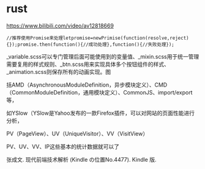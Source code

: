 

# rust
https://www.bilibili.com/video/av12818669


```
//推荐使用Promise来处理letpromise=newPrimise(function(resolve,reject){});promise.then(function(){//成功处理},function(){//失败处理});
```
_variable.scss可以专门管理后面可能使用到的变量值、_mixin.scss用于统一管理需要复用的样式规则、_btn.scss用来实现具体多个按钮组件的样式、_animation.scss则保存所有的动画实现。图

括AMD（AsynchronousModuleDefinition，异步模块定义）、CMD（CommonModuleDefinition，通用模块定义）、CommonJS、import/export等，

如YSlow（YSlow是Yahoo发布的一款Firefox插件，可以对网站的页面性能进行分析，

PV（PageView）、UV（UniqueVisitor）、VV（VisitView）

PV、UV、VV、IP这些基本的统计数据就可以了

张成文. 现代前端技术解析 (Kindle の位置No.4477). Kindle 版. 
